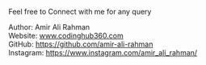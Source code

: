 Feel free to Connect with me for any query

Author: Amir Ali Rahman<br/>
Website: www.codinghub360.com<br/>
GitHub: https://github.com/amir-ali-rahman<br/>
Instagram: https://www.instagram.com/amir_ali_rahman/
